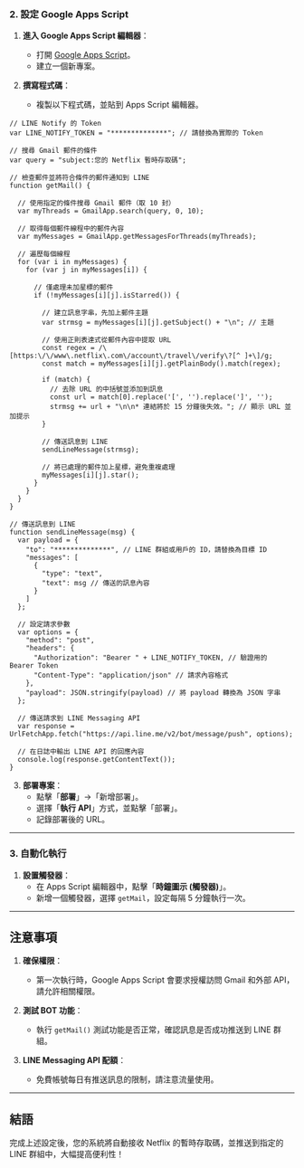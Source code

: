 ### 2. 設定 Google Apps Script
1. **進入 Google Apps Script 編輯器**：
   - 打開 [Google Apps Script](https://script.google.com/)。
   - 建立一個新專案。

2. **撰寫程式碼**：
   - 複製以下程式碼，並貼到 Apps Script 編輯器。

```
// LINE Notify 的 Token
var LINE_NOTIFY_TOKEN = "**************"; // 請替換為實際的 Token

// 搜尋 Gmail 郵件的條件
var query = "subject:您的 Netflix 暫時存取碼";

// 檢查郵件並將符合條件的郵件通知到 LINE
function getMail() {
  
  // 使用指定的條件搜尋 Gmail 郵件（取 10 封）
  var myThreads = GmailApp.search(query, 0, 10);

  // 取得每個郵件線程中的郵件內容
  var myMessages = GmailApp.getMessagesForThreads(myThreads);

  // 遍歷每個線程
  for (var i in myMessages) {
    for (var j in myMessages[i]) {

      // 僅處理未加星標的郵件
      if (!myMessages[i][j].isStarred()) {

        // 建立訊息字串，先加上郵件主題
        var strmsg = myMessages[i][j].getSubject() + "\n"; // 主題

        // 使用正則表達式從郵件內容中提取 URL
        const regex = /\[https:\/\/www\.netflix\.com\/account\/travel\/verify\?[^ ]+\]/g;
        const match = myMessages[i][j].getPlainBody().match(regex);

        if (match) {
          // 去除 URL 的中括號並添加到訊息
          const url = match[0].replace('[', '').replace(']', '');
          strmsg += url + "\n\n* 連結將於 15 分鐘後失效。"; // 顯示 URL 並加提示
        }

        // 傳送訊息到 LINE
        sendLineMessage(strmsg);

        // 將已處理的郵件加上星標，避免重複處理
        myMessages[i][j].star();
      }
    }
  }
}

// 傳送訊息到 LINE
function sendLineMessage(msg) {
  var payload = {
    "to": "**************", // LINE 群組或用戶的 ID，請替換為目標 ID
    "messages": [
      {
        "type": "text",
        "text": msg // 傳送的訊息內容
      }
    ]
  };

  // 設定請求參數
  var options = {
    "method": "post",
    "headers": {
      "Authorization": "Bearer " + LINE_NOTIFY_TOKEN, // 驗證用的 Bearer Token
      "Content-Type": "application/json" // 請求內容格式
    },
    "payload": JSON.stringify(payload) // 將 payload 轉換為 JSON 字串
  };

  // 傳送請求到 LINE Messaging API
  var response = UrlFetchApp.fetch("https://api.line.me/v2/bot/message/push", options);

  // 在日誌中輸出 LINE API 的回應內容
  console.log(response.getContentText());
}
```

3. **部署專案**：
   - 點擊「**部署**」→「新增部署」。
   - 選擇「**執行 API**」方式，並點擊「部署」。
   - 記錄部署後的 URL。

---

### 3. 自動化執行
1. **設置觸發器**：
   - 在 Apps Script 編輯器中，點擊「**時鐘圖示 (觸發器)**」。
   - 新增一個觸發器，選擇 `getMail`，設定每隔 5 分鐘執行一次。

---

## 注意事項
1. **確保權限**：
   - 第一次執行時，Google Apps Script 會要求授權訪問 Gmail 和外部 API，請允許相關權限。

2. **測試 BOT 功能**：
   - 執行 `getMail()` 測試功能是否正常，確認訊息是否成功推送到 LINE 群組。

3. **LINE Messaging API 配額**：
   - 免費帳號每日有推送訊息的限制，請注意流量使用。

---

## 結語
完成上述設定後，您的系統將自動接收 Netflix 的暫時存取碼，並推送到指定的 LINE 群組中，大幅提高便利性！
